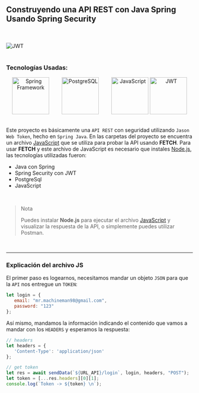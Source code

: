 ## Construyendo una API REST con Java Spring Usando Spring Security
<br/><br/>
![JWT](https://www.vaadata.com/blog/wp-content/uploads/2016/12/JWT_tokens_EN.png)
<br/><br/>
### Tecnologías Usadas:

<div style="text-align:center">
    <img src="https://upload.wikimedia.org/wikipedia/commons/4/44/Spring_Framework_Logo_2018.svg" alt="Spring Framework" width="100" height="100" style="margin-right: 30px">
    <img src="https://upload.wikimedia.org/wikipedia/commons/2/29/Postgresql_elephant.svg" alt="PostgreSQL" width="100" height="100" style="margin-right: 30px">
    <img src="https://user-images.githubusercontent.com/74254687/236692714-d73a9823-a6c2-44df-aa4d-8910ea5be2aa.png" alt="JavaScript" width="100" height="100">
 <img src="https://seeklogo.com/images/J/jwt-io-json-web-token-logo-40E02494CD-seeklogo.com.png" alt="JWT" width="100" height="100">
</div>



<br/>


Este proyecto es básicamente una `API REST` con seguridad utilizando `Jason Web Token`, hecho en `Spring Java`. En las carpetas del proyecto se encuentra un archivo [JavaScript](https://github.com/Mr-Machine98/JWT-SPRING-JAVA-API-REST/blob/main/src/main/resources/templates/js/TestJsApiRest.js) que se utiliza para probar la API usando **FETCH**. Para usar **FETCH** y este archivo de JavaScript es necesario que instales [Node.js](https://nodejs.org/es), las tecnologías utilizadas fueron:



- Java con Spring
- Spring Security con JWT
- PostgreSql
- JavaScript




<br/>



> Nota
>
>Puedes instalar **Node.js** para ejecutar el archivo [JavaScript](https://github.com/Mr-Machine98/JWT-SPRING-JAVA-API-REST/blob/main/src/main/resources/templates/js/TestJsApiRest.js) y visualizar la respuesta de la API, o simplemente puedes utilizar Postman.
 
 <br/>
 <hr/>
 
 ### Explicación del archivo JS
 
 El primer paso es logearnos, necesitamos mandar un objeto `JSON` para que la `API` nos entregue un `TOKEN`:
 ```javascript
 let login = {
    email: "mr.machineman98@gmail.com",
    password: "123"
};
 ```
 Así mismo, mandamos la información indicando el contenido que vamos a mandar con los `HEADERS` y esperamos la respuesta:

 ```javascript
// headers
let headers = {
    'Content-Type': 'application/json'
};

// get token
let res = await sendData(`${URL_API}/login`, login, headers, "POST");
let token = [...res.headers][0][1];
console.log(`Token -> ${token} \n`);
 ```
 
 
